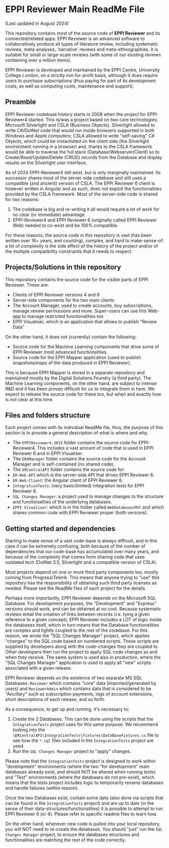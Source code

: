 # EPPI Reviewer Main ReadMe File

(Last updated in August 2024)

This repository contains most of the source code of **EPPI Reviewer** and its connected/related apps. EPPI Reviewer is an advanced software to collaboratively produce all types of literature review, including systematic reviews, meta-analyses, 'narrative' reviews and meta-ethnographies. It is suitable for small or large-scale reviews (with some of our existing reviews containing over a million items). 

EPPI Reviewer is developed and maintained by the EPPI Centre, University College London, on a strictly not-for-profit basis, although it does require users to purchase subscriptions (thus paying for part of its development costs, as well as computing costs, maintenance and support).

## Preamble

EPPI Reviewer codebase history starts in 2008 when the project for EPPI-Reviewer4 started. This is/was a project based on two core technologies: Microsoft Silverlight and CSLA (Business Objects). Silverlight allowed to write C#/DotNet code that would run inside browsers supported in both Windows and Apple computers; CSLA allowed to write "self-saving" C# Objects, which could be instantiated on the client side (the Silverlight environment running in a browser) and, thanks to the CSLA framework would be able to traverse the full stack (Database/Webserver/Client) so to Create/Read/Update/Delete (CRUD) records from the Database and display results on the Silverlight user interface.

As of 2024 EPPI-Reviewer4 still exist, but is only marginally maintained. Its successor shares most of the server-side codebase and still uses a compatible (and ancient) version of CSLA. The EPPI Reviewer 6 client is however written in Angular and as such, does not exploit the functionalities provided by the CSLA framework. Most of the server-side code is shared for two reasons:

1. The codebase is big and re-writing it all would require a lot of work for no clear (or immediate) advantage.
1. EPPI-Reviewer4 and EPPI Reviewer 6 (originally called EPPI Reviewer Web) needed to co-exist and be 100% compatible.

For these reasons, the source code in this repository is vast (has been written over 16+ years, and counting), complex, and hard to make-sense-of: a lot of complexity is the side effect of the history of the project and/or of the multiple compatibility constraints that it needs to respect.

## Projects/Solutions in this repository

This repository contains the source code for the *visible* parts of EPPI Reviewer. These are: 

- Clients of EPPI Reviewer versions 4 and 6
- Server-side components for the two main clients
- The Account Manager, used to create accounts, buy subscriptions, manage review permissions and more. Super-users can use this Web-app to manage restricted functionalities too
- EPPI Visualiser, which is an application that allows to publish "Review Data"

On the other hand, it does not (currently) contain the following:

- Source code for the Machine Learning components that drive some of EPPI Reviewer most advanced functionalities.
- Source code for the EPPI Mapper application (used to publish snapshots/maps of the data produced in EPPI Reviewer).

This is because EPPI Mapper is stored in a separate repository and maintained mostly by the Digital Solutions Foundry (a third party). The Machine Learning components, on the other hand, are subject to intense R&D and it has been proven difficult for us to integrate them in here. We expect to release the source code for these too, but when and exactly how is not clear at this time.

## Files and folders structure

Each project comes with its individual ReadMe file, thus, the purpose of this section is to provide a general description of what is where and why.

- The `EPPIReviewer4.2015` folder contains the source code for EPPI-Reviewer4. This includes a vast amount of code that is used in EPPI Reviewer 6 and in EPPI Visualiser.
- The `ER4Manager` folder contains the source code for the Account Manager and is self-contained (no shared code).
- The `ERCentralAPI` folder contains the source code for:
 - `ER-Web-API` which is the server-side API that drives EPPI Reviewer 6.
 - `ER-Web-Client`: the Angular client of EPPI Reviewer 6.
 - `IntegrationTests`: (very basic/limited) integration tests for EPPI Reviewer 6.
 - `SQL Changes Manager`: a project used to manage changes to the structure and functionalities of the underlying databases.
 - `EPPI Visualiser`: which is in the folder called `WebDatabasesMVC` and which shares common code with EPPI Reviewer proper (both versions).
 
## Getting started and dependencies
Starting to make sense of a vast code-base is always difficult, and in this case it can be extremely confusing, both because of the number of dependencies that our code-base has accumulated over many years, and because of the complexity that comes from sharing code that uses outdated tech (DotNet 3.5, Silverlight and a compatible version of CSLA).
 
Most projects depend on one or more third party components too, mostly coming from Progress/Telerik. This means that anyone trying to "use" this repository has the responsibility of obtaining such third party licenses as needed. Please see the ReadMe files of each project for the details.
 
Perhaps more importantly, EPPI Reviewer depends on the Microsoft SQL Database. For development purposes, the "Development" and "Express" versions should work, and can be obtained at no cost. Because systematic reviews entail the creation of links between records (i.e. tying a given reference to a given concept), EPPI Reviewer includes a LOT of logic inside the databases itself, which in turn means that the Database functionalities are complex and tightly coupled to the rest of the codebase.
For this reason, we wrote the "SQL Changes Manager" project, which applies "changes" to the SQL code based on numbered scripts. These scripts are supplied by developers along with the code-changes they are coupled to. Other developers then run the project to apply SQL code changes as and when they receive. The same system is used also in production, where the "SQL Changes Manager" application is used to apply all "new" scripts associated with a given release.

EPPI Reviewer depends on the existence of two separate MS SQL Databases: `Reviewer` which contains "core" data (imported/generated by users) and `ReviewerAdmin` which contains data that is considered to be "Ancillary" such as subscription payments, logs of account extensions, short descriptions of each release, and so forth.
 
As a consequence, to get up and running, it's necessary to:
 
1. Create the 2 Databases. This can be done using the scripts that the `IntegrationTests` project uses for this same purpose. We recommend looking into the `\ERCentralAPI\IntegrationTests\Fixtures\DataBaseFixtures.cs` file to see how the `*.sql` files included in the `IntegrationTests` project are used.
2. Run the `SQL Changes Manager` project to "apply" changes.
 
Please note that the `IntegrationTests` project is designed to work within "development" environments (where the two "for development" main databases already exist, and should NOT be altered when running tests) and "Test" environments (where the databases do not pre-exist), which means that the tests project includes logic to temporarily rename databases and handle failures (within reason).
 
Once the two Databases exist, contain some data (also done via scripts that can be found in the `IntegrationTests` project) and are up to date (in the sense of their data-structures/functionalities) it is possible to attempt to run EPPI Reviewer 6 (or 4). Please refer to specific readme files to learn how.

On the other hand, whenever new code is pulled into your local repository, you will NOT need to re-create the databases. You should "just" run the `SQL Changes Manager` project, to ensure the databases structures and functionalities are matching the rest of the code correctly.



